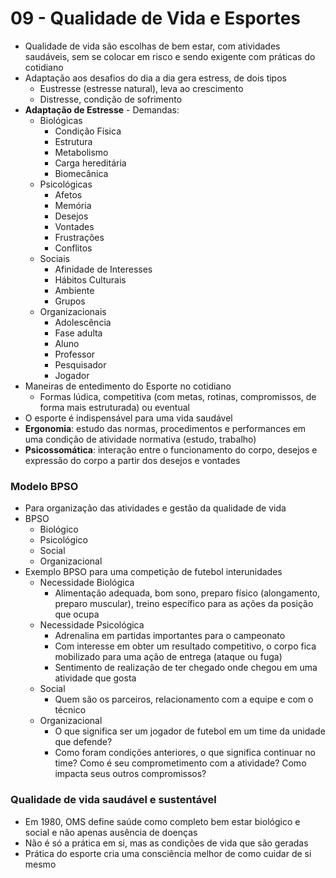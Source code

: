 # 09 - Qualidade de Vida e Esportes
* Qualidade de vida são escolhas de bem estar, com atividades saudáveis, sem se colocar em risco e sendo exigente com práticas do cotidiano
* Adaptação aos desafios do dia a dia gera estress, de dois tipos
    * Eustresse (estresse natural), leva ao crescimento
    * Distresse, condição de sofrimento
* **Adaptação de Estresse** - Demandas:
    * Biológicas
        * Condição Física
        * Estrutura
        * Metabolismo
        * Carga hereditária
        * Biomecânica
    * Psicológicas
        * Afetos
        * Memória
        * Desejos
        * Vontades
        * Frustrações
        * Conflitos
    * Sociais
        * Afinidade de Interesses
        * Hábitos Culturais
        * Ambiente
        * Grupos
    * Organizacionais
        * Adolescência
        * Fase adulta
        * Aluno
        * Professor
        * Pesquisador
        * Jogador
* Maneiras de entedimento do Esporte no cotidiano
    * Formas lúdica, competitiva (com metas, rotinas, compromissos, de forma mais estruturada) ou eventual
* O esporte é indispensável para uma vida saudável
* **Ergonomia**: estudo das normas, procedimentos e performances em uma condição de atividade normativa (estudo, trabalho)
* **Psicossomática**: interação entre o funcionamento do corpo, desejos e expressão do corpo a partir dos desejos e vontades

### Modelo BPSO
* Para organização das atividades e gestão da qualidade de vida
* BPSO
    * Biológico
    * Psicológico
    * Social
    * Organizacional
* Exemplo BPSO para uma competição de futebol interunidades
    * Necessidade Biológica
        * Alimentação adequada, bom sono, preparo físico (alongamento, preparo muscular), treino específico para as ações da posição que ocupa
    * Necessidade Psicológica
        * Adrenalina em partidas importantes para o campeonato
        * Com interesse em obter um resultado competitivo, o corpo fica mobilizado para uma ação de entrega (ataque ou fuga)
        * Sentimento de realização de ter chegado onde chegou em uma atividade que gosta
    * Social
        * Quem são os parceiros, relacionamento com a equipe e com o técnico
    * Organizacional
        * O que significa ser um jogador de futebol em um time da unidade que defende?
        * Como foram condições anteriores, o que significa continuar no time? Como é seu comprometimento com a atividade? Como impacta seus outros compromissos?

### Qualidade de vida saudável e sustentável
* Em 1980, OMS define saúde como completo bem estar biológico e social e não apenas ausência de doenças
* Não é só a prática em si, mas as condições de vida que são geradas
* Prática do esporte cria uma consciência melhor de como cuidar de si mesmo